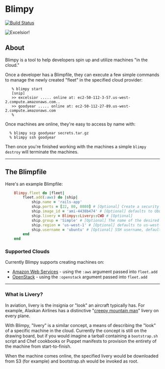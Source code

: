 # Blimpy
[![Build Status](https://buildhive.cloudbees.com/job/rtyler/job/blimpy/badge/icon)](https://buildhive.cloudbees.com/job/rtyler/job/blimpy/)

![Excelsior!](http://strongspace.com/rtyler/public/excelsior.png)


## About

Blimpy is a tool to help developers spin up and utilize machines "in the
cloud."

Once a developer has a Blimpfile, they can execute a few simple commands to
manage the newly created "fleet" in the specified cloud provider:

```
   % blimpy start
   [snip]
   >> excelsior ..... online at: ec2-50-112-3-57.us-west-2.compute.amazonaws.com..
   >> goodyear ..... online at: ec2-50-112-27-89.us-west-2.compute.amazonaws.com
   %
```

Once machines are online, they're easy to access by name with:

```
  % blimpy scp goodyear secrets.tar.gz
  % blimpy ssh goodyear
```

Then once you're finished working with the machines a simple `blimpy destroy`
will terminate the machines.


---

## The Blimpfile

Here's an example Blimpfile:

```ruby
    Blimpy.fleet do |fleet|
        fleet.add(:aws) do |ship|
            ship.name = 'rails-app'
            ship.ports = [22, 80, 8080] # [Optional] Create a security group with these ports open
            ship.image_id = 'ami-4438b474' # [Optional] defaults to Ubuntu 12.04 64-bit
            ship.livery = Blimpy::Livery::CWD # [Optional]
            ship.group = 'Simple' # [Optional] The name of the desired Security Group
            ship.region = 'us-west-1' # [Optional] defaults to us-west-2
            ship.username = 'ubuntu' # [Optional] SSH username, defaults to "ubuntu" for AWS machines
        end
    end
```

### Supported Clouds

Currently Blimpy supports creating machines on:

 * [Amazon Web Services](https://github.com/rtyler/blimpy/wiki/AWS) - using the `:aws` argument passed into `fleet.add`
 * [OpenStack](https://github.com/rtyler/blimpy/wiki/OpenStack) - using the `:openstack` argument passed into `fleet.add`

---

### What is Livery?

In aviation, livery is the insignia or "look" an aircraft typically has. For
example, Alaskan Airlines has a distinctive "[creepy mountain
man](http://farm1.static.flickr.com/135/333644732_4f797d3c22.jpg)" livery on
every plane.

With Blimpy, "livery" is a similar concept, a means of describing the "look" of
a specific machine in the cloud. Currently the concept is still on the drawing
board, but if you would imagine a tarball containing a `bootstrap.sh` script
and Chef cookbooks or Puppet manifests to provision the entirety of the machine
from start-to-finish.

When the machine comes online, the specified livery would be downloaded from S3
(for example) and bootstrap.sh would be invoked as root.
